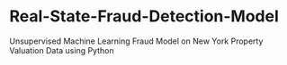 # Real-State-Fraud-Detection-Model
Unsupervised Machine Learning Fraud Model on New York Property Valuation Data using Python

